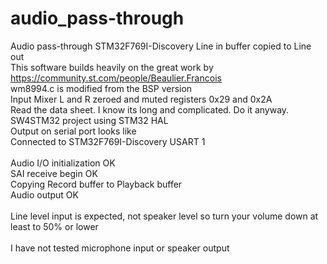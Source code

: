 # audio_pass-through<br>
Audio pass-through STM32F769I-Discovery Line in buffer copied to Line out<br>
This software builds heavily on the great work by https://community.st.com/people/Beaulier.Francois<br>
wm8994.c is modified from the BSP version<br>
Input Mixer L and R zeroed and muted registers 0x29 and 0x2A<br>
Read the data sheet. I know its long and complicated. Do it anyway.<br>
SW4STM32 project using STM32 HAL<br>
Output on serial port looks like<br>
Connected to STM32F769I-Discovery USART 1<br>
<br>
Audio I/O initialization OK<br>
SAI receive begin OK<br>
Copying Record buffer to Playback buffer<br>
Audio output OK<br>
<br>
Line level input is expected, not speaker level so turn your volume down at least to 50% or lower<br>
<br>
I have not tested microphone input or speaker output<br>

